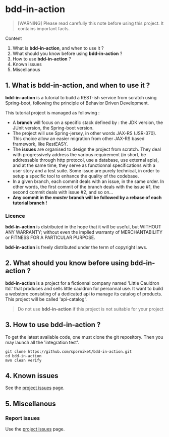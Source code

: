 # bdd-in-action

> [WARNING] Please read carefully this note before using this project. It contains important facts.

Content

1. What is **bdd-in-action**, and when to use it ?
2. What should you know before using **bdd-in-action** ?
3. How to use **bdd-in-action** ?
4. Known issues
5. Miscellanous

## 1. What is **bdd-in-action**, and when to use it ?

**bdd-in-action** is a tutorial to build a REST-ish service from scratch using Spring-boot, following the principle of Behavior Driven Development.

This tutorial project is managed as following :

* A **branch** will focus on a specific stack defined by : the JDK version, the JUnit version, the Spring-boot version.
* The project will use Spring-jersey, in other words JAX-RS (JSR-370). This choice allow an easier migration from other JAX-RS based framework, like RestEASY.
* The **issues** are organised to design the project from scratch. They deal with progressively address the various requirement (in short, be addressable through http protocol, use a database, use external apis), and at the same time, they serve as functionnal specifications with a user story and a test suite. Some issue are purely technical, in order to setup a specific tool to enhance the quality of the codebase.
* In a given branch, each commit deals with an issue, in the same order. In other words, the first commit of the branch deals with the issue #1, the second commit deals with issue #2, and so on...
* **Any commit in the _master_ branch will be followed by a rebase of each tutorial branch !**

### Licence

**bdd-in-action** is distributed in the hope that it will be useful, but WITHOUT ANY WARRANTY; without
 even the implied warranty of MERCHANTABILITY or FITNESS FOR A PARTICULAR PURPOSE.

**bdd-in-action** is freely distributed under the term of copyright laws.

## 2. What should you know before using **bdd-in-action** ?

**bdd-in-action** is a project for a fictionnal company named 'Little Cauldron ltd.' that produces and sells little cauldron for personnal use. It want to build a webstore consisting of a dedicated api to manage its catalog of products. This project will be called 'api-catalog'.

> Do not use **bdd-in-action** if this project is not suitable for your project

## 3. How to use **bdd-in-action** ?

To get the latest available code, one must clone the git repository. Then you may launch all the 'integration test'.

	git clone https://github.com/sporniket/bdd-in-action.git
	cd bdd-in-action
	mvn clean verify

## 4. Known issues
See the [project issues](https://github.com/sporniket/bdd-in-action/issues) page.

## 5. Miscellanous

### Report issues
Use the [project issues](https://github.com/sporniket/bdd-in-action/issues) page.
